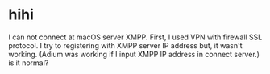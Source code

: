 # hihi
I can not connect at macOS server XMPP.  First, I used VPN with firewall SSL protocol. I try to registering with XMPP server IP address but, it wasn't working. (Adium was working if I input XMPP IP address in connect server.) is it normal?
